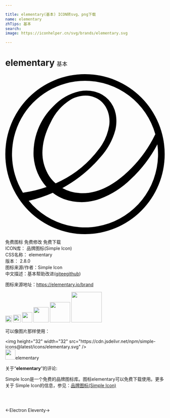 ```yaml
---

title: elementary(基本) ICON转svg、png下载
name: elementary
zhTips: 基本
search: 
image: https://iconhelper.cn/svg/brands/elementary.svg

---
```


# elementary  <small style="font-size: 60%;font-weight: 100">基本</small>

<div id="svg" class="svg-wrap">
<svg role="img" viewBox="0 0 24 24" xmlns="http://www.w3.org/2000/svg"><title>elementary icon</title><path d="M12 0a12 12 0 1 0 0 24 12 12 0 0 0 0-24zm0 1a11 11 0 0 1 10.59 8.01 19.09 19.09 0 0 1-4.66 6.08c-.94.81-1.96 1.53-3.08 2.04-1.13.5-2.37.8-3.6.72a6.23 6.23 0 0 1-2.66-.76 20.02 20.02 0 0 0 5.68-4.58 9.97 9.97 0 0 0 2.31-4.17c.18-.79.2-1.6.04-2.4a4.42 4.42 0 0 0-1.08-2.11 4.33 4.33 0 0 0-2-1.19 5.25 5.25 0 0 0-2.33-.08A7.8 7.8 0 0 0 7.2 4.85a9.77 9.77 0 0 0-2.94 7.49 7.88 7.88 0 0 0 1.95 4.59 18 18 0 0 1-3.56.85A11 11 0 0 1 12 1zm.07 2.22c.77 0 1.55.24 2.17.7.55.42.97 1.02 1.2 1.68.23.65.3 1.37.21 2.06a7.85 7.85 0 0 1-1.7 3.76 16.22 16.22 0 0 1-6.37 4.96c-.48-.42-.9-.92-1.2-1.48a6.61 6.61 0 0 1-.75-3.87c.12-1.32.58-2.6 1.2-3.79a7.92 7.92 0 0 1 3.02-3.42c.68-.37 1.45-.6 2.22-.6zm10.83 7.3A11 11 0 0 1 3.52 19a19.8 19.8 0 0 0 3.63-1.2c.51.4 1.08.71 1.67.94a8 8 0 0 0 5.44-.04 13.3 13.3 0 0 0 4.64-2.95 20 20 0 0 0 4-5.22z"/></svg>
</div>
<detail full-name='elementary'></detail>

<div class="detail-page">
<p>
<span><span class="badge-success badge">免费图标</span> <span class="badge-success badge">免费修改</span>  <span class="badge-success badge">免费下载</span> </span>
<br/>
<span>
ICON库：
<span class="badge-secondary badge">品牌图标(Simple Icon)</span> 
</span>
<br/>
<span>
CSS名称：
<span class="badge-secondary badge">elementary</span> 
</span>

<br/>
<span>
版本：
<span class="badge-secondary badge">2.8.0</span> 
</span>
<br/>
<span>图标来源/作者：<span class="badge-light badge">Simple Icon</span></span> 
<br/>
<span class="zh-detail">中文描述：<span class="badge-primary badge">基本</span><span class="help-link"><span>帮助改进</span>(<a href="https://gitee.com/liuwave/icon-helper/edit/master/json/brands/elementary.json" target="_blank" rel="noopener noreferrer">gitee</a><a href="https://github.com/liuwave/icon-helper/edit/master/json/brands/elementary.json" target="_blank" rel="noopener noreferrer">github</a></span>)</span><br/>
</p>
</div><div class="description description alert alert-light"><p>图标来源地址：<a href="https://elementary.io/brand" target="_blank" rel="noopener noreferrer">https://elementary.io/brand</a></p></div>
<div class="alert alert-dark">
<img height="21" width="21" src="https://cdn.jsdelivr.net/npm/simple-icons@latest/icons/elementary.svg" />
<img height="24" width="24" src="https://cdn.jsdelivr.net/npm/simple-icons@latest/icons/elementary.svg" />
<img height="32" width="32" src="https://cdn.jsdelivr.net/npm/simple-icons@latest/icons/elementary.svg" />
<img height="48" width="48" src="https://cdn.jsdelivr.net/npm/simple-icons@latest/icons/elementary.svg" />
<img height="64" width="64" src="https://cdn.jsdelivr.net/npm/simple-icons@latest/icons/elementary.svg" />
<img height="96" width="96" src="https://cdn.jsdelivr.net/npm/simple-icons@latest/icons/elementary.svg" />

</div>
<div>
  <p>可以像图片那样使用：    
  </p>
  <div class="alert alert-primary" style="font-size: 14px">
    &lt;img height="32" width="32" src="https://cdn.jsdelivr.net/npm/simple-icons@latest/icons/elementary.svg" /&gt;
    <copy-btn content='<img height="32" width="32" src="https://cdn.jsdelivr.net/npm/simple-icons@latest/icons/elementary.svg" />'></copy-btn>
  </div>
  <div class="alert alert-secondary">
    <img height="32" width="32" src="https://cdn.jsdelivr.net/npm/simple-icons@latest/icons/elementary.svg" />elementary
    <copy-btn content="elementary" btn-title="复制图标名称"></copy-btn>
  </div>
</div>
<div class="icon-detail__container">
<p>关于“<b>elementary</b>”的评论:</p>
</div>
<Vssue title="关于“elementary”的评论" />
<div><p>Simple Icon是一个免费的品牌图标库。图标elementary可以免费下载使用。更多关于  Simple Icon的信息，参见：<a target="_blank" href="https://iconhelper.cn/brands.html">品牌图标(Simple Icon)</a>
</p></div>


<div style="padding:2rem 0 " class="page-nav"><p class="inner"><span class="prev">←<router-link to="/icon/electron.html">Electron</router-link></span> <span class="next"><router-link to="/icon/eleventy.html">Eleventy</router-link>→</span></p></div>
